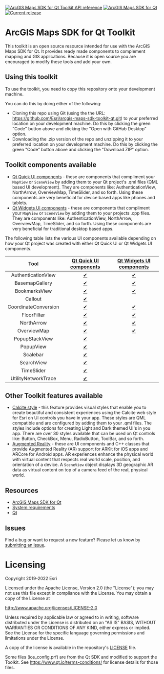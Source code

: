 [![ArcGIS Maps SDK for Qt Toolkit API reference](https://img.shields.io/badge/API_Reference-purple)](https://developers.arcgis.com/qt/latest/toolkit/api-reference/) [![ArcGIS Maps SDK for Qt](https://img.shields.io/badge/ArcGIS%20Maps%20SDK%20for%20Qt-0b5394)](https://developers.arcgis.com/qt/) [![Current release](https://img.shields.io/github/v/release/esri/arcgis-maps-sdk-toolkit-qt?label=current%20release)](https://github.com/Esri/arcgis-maps-sdk-toolkit-qt/releases)

# ArcGIS Maps SDK for Qt Toolkit

This toolkit is an open source resource intended for use with the ArcGIS Maps SDK for Qt. It provides ready made components to complement mapping and GIS applications. Because it is open source you are encouraged to modify these tools and add your own.

## Using this toolkit

To use the toolkit, you need to copy this repository onto your development machine.

You can do this by doing either of the following:
- Cloning this repo using Git (using the the URL: https://github.com/Esri/arcgis-maps-sdk-toolkit-qt.git) to your preferred location on your development machine.  Do this by clicking the green "Code" button above and clicking the "Open with GitHub Desktop" option.
- Downloading the .zip version of the repo and unzipping it to your preferred location on your development machine. Do this by clicking the green "Code" button above and clicking the "Download ZIP" option.

## Toolkit components available

- [Qt Quick UI components](https://github.com/Esri/arcgis-maps-sdk-toolkit-qt/tree/main/uitools/toolkitcpp) - these are components that compliment your `MapView` or `SceneView` by adding them to your Qt project's .qml files (QML based UI development). They are components like: AuthenticationView, NorthArrow, OverviewMap, TimeSlider, and so forth. Using these components are very beneficial for device based apps like phones and tablets. 
- [Qt Widgets UI components](https://github.com/Esri/arcgis-maps-sdk-toolkit-qt/tree/main/uitools/toolkitwidgets) - these are components that compliment your `MapView` or `SceneView` by adding them to your projects .cpp files. They are components like: AuthenticationView, NorthArrow, OverviewMap, TimeSlider, and so forth. Using these components are very beneficial for traditional desktop based apps.

The following table lists the various UI components available depending on how your Qt project was created with either Qt Quick UI or Qt Widgets UI components. 

|          Tool         | [Qt Quick UI components](https://github.com/Esri/arcgis-maps-sdk-toolkit-qt/tree/main/uitools/toolkitcpp) |            [Qt Widgets UI components](https://github.com/Esri/arcgis-maps-sdk-toolkit-qt/tree/main/uitools/toolkitwidgets)            |
|:---------------------:|:--------------------------------------------------------------------------------------------:|:----------------------------------------------------------------------------------------------------------------:|
|  AuthenticationView  |    [✔](uitools/toolkitcpp/docs/AuthenticationView.md)   |  [✔](uitools/toolkitwidgets/docs/AuthenticationView.md)  |
|    BasemapGallery    |      [✔](uitools/toolkitcpp/docs/BasemapGallery.md)     |    [✔](uitools/toolkitwidgets/docs/BasemapGallery.md)   |
|     BookmarksView    |       [✔](uitools/toolkitcpp/docs/BookmarksView.md)     |    [✔](uitools/toolkitwidgets/docs/BookmarksView.md)    |
|        Callout       |         [✔](uitools/toolkitcpp/docs/Callout.md)         |                                                          |
| CoordinateConversion |   [✔](uitools/toolkitcpp/docs/CoordinateConversion.md)  | [✔](uitools/toolkitwidgets/docs/CoordinateConversion.md) |
|      FloorFilter     |       [✔](uitools/toolkitcpp/docs/FloorFilter.md)       |      [✔](uitools/toolkitwidgets/docs/FloorFilter.md)     |
|      NorthArrow      |        [✔](uitools/toolkitcpp/docs/NorthArrow.md)       |      [✔](uitools/toolkitwidgets/docs/NorthArrow.md)      |
|      OverviewMap     |       [✔](uitools/toolkitcpp/docs/OverviewMap.md)       |      [✔](uitools/toolkitwidgets/docs/OverviewMap.md)     |
|    PopupStackView    |      [✔](uitools/toolkitcpp/docs/PopupStackView.md)     |                                                          |
|       PopupView      |        [✔](uitools/toolkitcpp/docs/PopupView.md)        |                                                          |
|        Scalebar      |         [✔](uitools/toolkitcpp/docs/Scalebar.md)        |                                                          |
|      SearchView      |        [✔](uitools/toolkitcpp/docs/SearchView.md)       |                                                          |
|      TimeSlider      |        [✔](uitools/toolkitcpp/docs/TimeSlider.md)       |                                                          |
| UtilityNetworkTrace  |  [✔](uitools/toolkitcpp/docs/UtilityNetworkTrace.md)    |                                                          |

## Other Toolkit features available

- [Calcite style](https://github.com/Esri/arcgis-maps-sdk-toolkit-qt/tree/main/calcite) - this feature provides visual styles that enable you to create beautiful and consistent experiences using the Calcite web style for Esri on UI controls you have in your app. These styles are QML compatible and are configured by adding them to your .qml files. The styles include options for creating Light and Dark themed UI's in you app. There are over 30 styles available that can be used on Qt controls like: Button, CheckBox, Menu, RadioButton, ToolBar, and so forth. 
- [Augmented Reality](https://github.com/Esri/arcgis-maps-sdk-toolkit-qt/tree/main/augmented_reality) - these are UI components and C++ classes that provide Augmented Reality (AR) support for ARKit for iOS apps and ARCore for Android apps. AR experiences enhance the physical world with virtual content that respects real world scale, position, and orientation of a device. A `SceneView` object displays 3D geographic AR data as virtual content on top of a camera feed of the real, physical world.

## Resources

* [ArcGIS Maps SDK for Qt](https://developers.arcgis.com/qt/)
* [System requirements](https://developers.arcgis.com/qt/latest/qml/guide/system-requirements.htm)
* [Qt](http://www.qt.io/)

## Issues

Find a bug or want to request a new feature?  Please let us know by [submitting an issue](https://github.com/Esri/arcgis-maps-sdk-toolkit-qt/issues/new).

# Licensing

Copyright 2019-2022 Esri

Licensed under the Apache License, Version 2.0 (the "License"); you may not use this file except in compliance with the License. You may obtain a copy of the License at

http://www.apache.org/licenses/LICENSE-2.0

Unless required by applicable law or agreed to in writing, software distributed under the License is distributed on an "AS IS" BASIS, WITHOUT WARRANTIES OR CONDITIONS OF ANY KIND, either express or implied. See the License for the specific language governing permissions and limitations under the License.

A copy of the license is available in the repository's [LICENSE](LICENSE) file.

Some files (ios_config.prf) are from the Qt SDK and modified to support the Toolkit. See https://www.qt.io/terms-conditions/ for license details for those files.